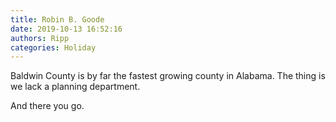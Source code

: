 ```yaml
---
title: Robin B. Goode
date: 2019-10-13 16:52:16
authors: Ripp
categories: Holiday
---
```


 Baldwin County is by far the fastest growing county in Alabama. The thing is we lack a planning department.

And there you go.
